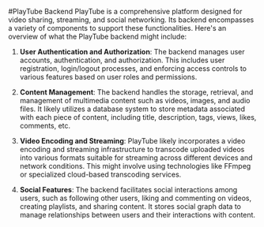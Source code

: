 #PlayTube Backend
PlayTube is a comprehensive platform designed for video sharing, streaming, and social networking. Its backend encompasses a variety of components to support these functionalities. Here's an overview of what the PlayTube backend might include:

1. **User Authentication and Authorization**: The backend manages user accounts, authentication, and authorization. This includes user registration, login/logout processes, and enforcing access controls to various features based on user roles and permissions.

2. **Content Management**: The backend handles the storage, retrieval, and management of multimedia content such as videos, images, and audio files. It likely utilizes a database system to store metadata associated with each piece of content, including title, description, tags, views, likes, comments, etc.

3. **Video Encoding and Streaming**: PlayTube likely incorporates a video encoding and streaming infrastructure to transcode uploaded videos into various formats suitable for streaming across different devices and network conditions. This might involve using technologies like FFmpeg or specialized cloud-based transcoding services.

4. **Social Features**: The backend facilitates social interactions among users, such as following other users, liking and commenting on videos, creating playlists, and sharing content. It stores social graph data to manage relationships between users and their interactions with content.
